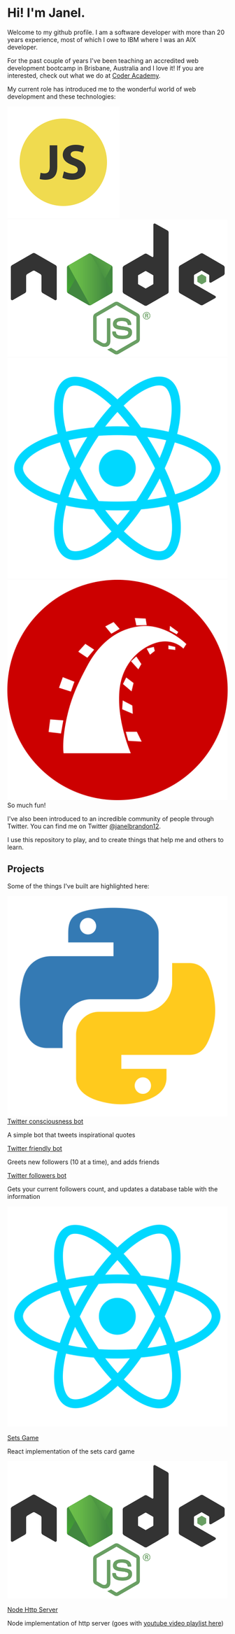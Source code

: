 <link rel="stylesheet" href="./styles.css">



# Hi! I'm Janel.

Welcome to my github profile. I am a software developer with more than 20 years experience, most of which I owe to IBM where I was an AIX developer.

For the past couple of years I've been teaching an accredited web development bootcamp in Brisbane, Australia and I love it! If you are interested, check out what we do at <a class="link" href="https://coderacademy.edu.au/" target="_blank">Coder Academy</a>.

My current role has introduced me to the wonderful world of web development and these technologies:
<div class="centered-box">
<img class="devicon-icon" src="images/js.svg" alt="javascript icon" />
<img class="devicon-icon" src="images/nodejs.svg" alt="nodejs icon" />
<img class="devicon-icon" src="images/react.svg" alt="react icon" />
<img class="devicon-icon" src="images/rails.svg" alt="rails icon" />
</div>
So much fun!

I've also been introduced to an incredible community of people through Twitter. You can find me on Twitter <a href="https://twitter.com/janelbrandon12" target="_blank">@janelbrandon12</a>.

I use this repository to play, and to create things that help me and others to learn.

## Projects

Some of the things I've built are highlighted here:
<div class="centered-box">
<img class="devicon-icon" src="images/python.svg" alt="python icon" />
</div>
<a class="project-link" href="https://github.com/janel-developer/twitter-consciousness-bot">Twitter consciousness bot</a>

A simple bot that tweets inspirational quotes

<a class="project-link" href="https://github.com/janel-developer/twitter-friendly-bot">Twitter friendly bot</a>

Greets new followers (10 at a time), and adds friends

<a class="project-link" href="https://github.com/janel-developer/twitter-followers-bot">Twitter followers bot</a>

Gets your current followers count, and updates a database table with the information


<div class="centered-box">
<img class="devicon-icon" src="images/react.svg" alt="react icon" />
</div>

<a class="project-link" href="https://github.com/janel-developer/sets-game">Sets Game</a>

React implementation of the sets card game

<div class="centered-box">
<img class="devicon-icon" src="images/nodejs.svg" alt="nodejs icon" />
</div>

<a class="project-link" href="https://github.com/janel-developer/node-web-server">Node Http Server</a>

Node implementation of http server (goes with <a href="https://www.youtube.com/playlist?list=PLjJnSS_3pkuzPr8NpCCnzVGHl_4m3JWbR">youtube video playlist here</a>)